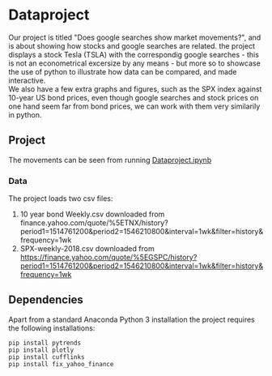 # Dataproject

Our project is titled "Does google searches show market movements?", and is about showing how stocks and google searches are related. the project displays a stock Tesla (TSLA) with the correspondig google searches - this is not an econometrical excersize by any means - but more so to showcase the use of python to illustrate how data can be compared, and made interactive.  
We also have a few extra graphs and figures, such as the SPX index against 10-year US bond prices, even though google searches and stock prices on one hand seem far from bond prices, we can work with them very similarily in python.
## Project
The movements can be seen from running [Dataproject.ipynb](Dataproject.ipynb)
### Data
The project loads two csv files:

1. 10 year bond Weekly.csv downloaded from finance.yahoo.com/quote/%5ETNX/history?period1=1514761200&period2=1546210800&interval=1wk&filter=history&frequency=1wk
2. SPX-weekly-2018.csv downloaded from https://finance.yahoo.com/quote/%5EGSPC/history?period1=1514761200&period2=1546210800&interval=1wk&filter=history&frequency=1wk

## Dependencies
Apart from a standard Anaconda Python 3 installation the project requires the following installations:
```
pip install pytrends
pip install plotly
pip install cufflinks
pip install fix_yahoo_finance
```






